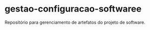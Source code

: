 # gestao-configuracao-softwaree
Repositório para gerenciamento de artefatos do projeto de software.
